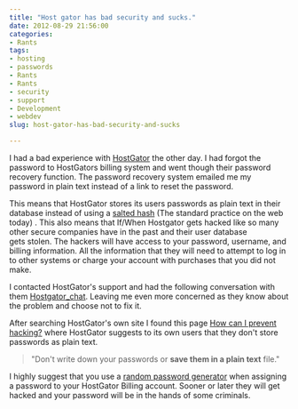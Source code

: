 ```yaml
---
title: "Host gator has bad security and sucks."
date: 2012-08-29 21:56:00
categories:
- Rants
tags:
- hosting
- passwords
- Rants
- Rants
- security
- support
- Development
- webdev
slug: host-gator-has-bad-security-and-sucks

---
```


I had a bad experience with <a href="http://www.hostgator.com/">HostGator</a> the other day. I had forgot the password to HostGators billing system and went though their password recovery function. The password recovery system emailed me my password in plain text instead of a link to reset the password.

This means that HostGator stores its users passwords as plain text in their database instead of using a <a href="http://en.wikipedia.org/wiki/Salt_(cryptography)">salted hash</a> (The standard practice on the web today) . This also means that If/When Hostgator gets hacked like so many other secure companies have in the past and their user database gets stolen. The hackers will have access to your password, username, and billing information. All the information that they will need to attempt to log in to other systems or charge your account with purchases that you did not make.

I contacted HostGator's support and had the following conversation with them <a href="/public/uploads/2012/08/hostgator_chat.txt">Hostgator_chat</a>. Leaving me even more concerned as they know about the problem and choose not to fix it.

After searching HostGator's own site I found this page <a href="http://support.hostgator.com/articles/pre-sales-policies/security-abuse/how-can-i-prevent-hacking">How can I prevent hacking?</a> where HostGator suggests to its own users that they don't store passwords as plain text.
<blockquote>"Don't write down your passwords or <strong>save them in a plain text</strong> file."</blockquote>
I highly suggest that you use a <a href="https://www.grc.com/passwords.htm">random password generator</a> when assigning a password to your HostGator Billing account. Sooner or later they will get hacked and your password will be in the hands of some criminals.
